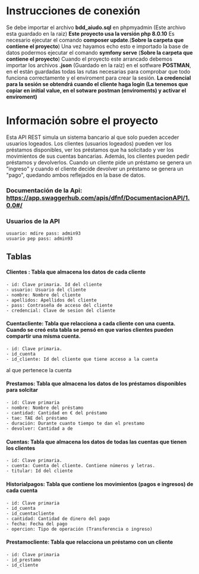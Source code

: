 ﻿# Instrucciones de conexión  
Se debe importar el archivo **bdd_aiudo.sql** en phpmyadmin (Este archivo esta guardado en la raiz) 
**Este proyecto usa la versión php 8.0.10**
Es necesario ejecutar el comando **composer update**.(**Sobre la carpeta que contiene el proyecto**)
Una vez hayamos echo esto e importado la base de datos podermos ejecutar el comando **symfony serve** (**Sobre la carpeta que contiene el proyecto**)
Cuando el proyecto este arrancado debemos importar los archivos **.json** (Guardado en la raíz) en el sotfware **POSTMAN**, en el están guardadas todas las rutas necesarias para comprobar que todo funciona correctamente y el enviroment para crear la sesión.
**La credencial para la sesión se obtendrá cuando el cliente haga login (La tenemos que copiar en initial value, en el sotware postman (enviroments) y activar el enviroment)**

# Información sobre el proyecto
Esta API REST simula un sistema bancario al que solo pueden acceder usuarios logeados.
Los clientes (usuarios logeados) pueden ver los préstamos disponibles, ver los préstamos que ha solicitado y ver los movimientos de sus cuentas bancarias.
Además, los clientes pueden pedir préstamos y devolverlos.
Cuando un cliente pide un préstamo se genera un "ingreso" y cuando el cliente decide devolver un préstamo se genera un "pago", quedando ambos reflejados en la base de datos.

### Documentación de la Api: https://app.swaggerhub.com/apis/dfnf/DocumentacionAPI/1.0.0#/
### Usuarios de la API
	usuario: mdire pass: admin93
	usuario pep pass: admin93 


## Tablas 
#### Clientes : Tabla que almacena los datos de cada cliente
	- id: Clave primaria. Id del cliente
	- usuario: Usuario del cliente
	- nombre: Nombre del cliente 
	- apellidos: Apellidos del cliente
	- pass: Contraseña de acceso del cliente
	- credencial: Clave de sesion del cliente
	
#### Cuentacliente: Tabla que relacciona a cada cliente con una cuenta. Cuando se creó esta tabla se pensó en que varios clientes pueden compartir una misma cuenta.
	- id: Clave primaria.
	- id_cuenta
	- id_cliente: Id del cliente que tiene acceso a la cuenta
al que pertenece la cuenta
#### Prestamos: Tabla que almacena los datos de los préstamos disponibles para solcitar 
	- id: Clave primaria 
	- nombre: Nombre del préstamo
	- cantidad: Cantidad en € del préstamo
	- tae: TAE del préstamo 
	- duración: Durante cuanto tiempo te dan el prestamo 
	- devolver: Cantidad a de
#### Cuentas: Tabla que almacena los datos de todas las cuentas que tienen los clientes
	- id: Clave primaria.
	- cuenta: Cuenta del cliente. Contiene números y letras.
	- titular: Id del cliente 
#### Historialpagos: Tabla que contiene los movimientos (pagos e ingresos) de cada cuenta 
	- id: Clave primaria 
	- id_cuenta
	- id_cuentacliente
	- cantidad: Cantidad de dinero del pago
	- fecha: Fecha del pago
	- opercion: Tipo de operación (Transferencia o ingreso)
#### Prestamocliente: Tabla que relacciona un préstamo con un cliente 
	- id: Clave primaria 
	- id_prestamo
	- id_cliente



